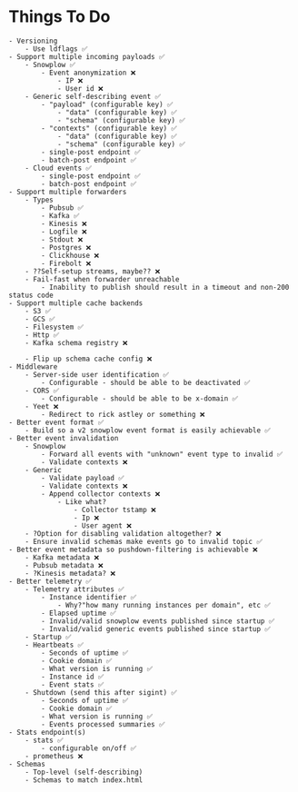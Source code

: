 # Things To Do
    - Versioning
        - Use ldflags ✅
    - Support multiple incoming payloads ✅
        - Snowplow ✅
            - Event anonymization ❌
                - IP ❌
                - User id ❌
        - Generic self-describing event ✅
            - "payload" (configurable key) ✅
                - "data" (configurable key) ✅
                - "schema" (configurable key) ✅
            - "contexts" (configurable key) ✅
                - "data" (configurable key) ✅
                - "schema" (configurable key) ✅
            - single-post endpoint ✅
            - batch-post endpoint ✅
        - Cloud events ✅
            - single-post endpoint ✅
            - batch-post endpoint ✅
    - Support multiple forwarders
        - Types
            - Pubsub ✅
            - Kafka ✅
            - Kinesis ❌
            - Logfile ❌
            - Stdout ❌
            - Postgres ❌
            - Clickhouse ❌
            - Firebolt ❌
        - ??Self-setup streams, maybe?? ❌
        - Fail-fast when forwarder unreachable
            - Inability to publish should result in a timeout and non-200 status code
    - Support multiple cache backends
        - S3 ✅
        - GCS ✅
        - Filesystem ✅
        - Http ✅
        - Kafka schema registry ❌

        - Flip up schema cache config ❌
    - Middleware
        - Server-side user identification ✅
            - Configurable - should be able to be deactivated ✅
        - CORS ✅
            - Configurable - should be able to be x-domain ✅
        - Yeet ❌
            - Redirect to rick astley or something ❌
    - Better event format ✅
        - Build so a v2 snowplow event format is easily achievable ✅
    - Better event invalidation
        - Snowplow
            - Forward all events with "unknown" event type to invalid ✅
            - Validate contexts ❌
        - Generic
            - Validate payload ✅
            - Validate contexts ❌
            - Append collector contexts ❌
                - Like what?
                    - Collector tstamp ❌
                    - Ip ❌
                    - User agent ❌
        - ?Option for disabling validation altogether? ❌
        - Ensure invalid schemas make events go to invalid topic ✅
    - Better event metadata so pushdown-filtering is achievable ❌
        - Kafka metadata ❌
        - Pubsub metadata ❌
        - ?Kinesis metadata? ❌
    - Better telemetry ✅
        - Telemetry attributes ✅
            - Instance identifier ✅
                - Why?"how many running instances per domain", etc ✅
            - Elapsed uptime ✅
            - Invalid/valid snowplow events published since startup ✅
            - Invalid/valid generic events published since startup ✅
        - Startup ✅
        - Heartbeats ✅
            - Seconds of uptime ✅
            - Cookie domain ✅
            - What version is running ✅
            - Instance id ✅
            - Event stats ✅
        - Shutdown (send this after sigint) ✅
            - Seconds of uptime ✅
            - Cookie domain ✅
            - What version is running ✅
            - Events processed summaries ✅
    - Stats endpoint(s)
        - stats ✅
            - configurable on/off ✅
        - prometheus ❌
    - Schemas
        - Top-level (self-describing)
        - Schemas to match index.html
